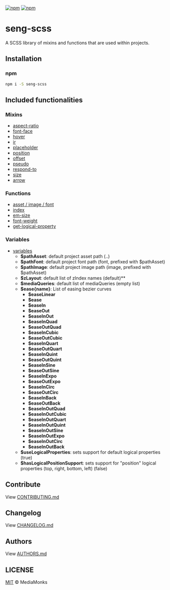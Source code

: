 [![npm](https://img.shields.io/npm/v/seng-scss.svg?maxAge=2592000)](https://www.npmjs.com/package/seng-scss)
[![npm](https://img.shields.io/npm/dm/seng-scss.svg?maxAge=2592000)](https://www.npmjs.com/package/seng-scss)

# seng-scss

A SCSS library of mixins and functions that are used within projects.

## Installation

### npm

```sh
npm i -S seng-scss
```


## Included functionalities

### Mixins

- [aspect-ratio](./utils/mixin/_aspect-ratio.scss)
- [font-face](./utils/mixin/_font-face.scss)
- [hover](./utils/mixin/_hover.scss)
- [ir](./utils/mixin/_image-replacement.scss)
- [placeholder](./utils/mixin/_placeholder.scss)
- [position](./utils/mixin/_positions.scss)
- [offset](./utils/mixin/_offset.scss)
- [pseudo](./utils/mixin/_pseudo.scss)
- [respond-to](./utils/mixin/_respond-to.scss)
- [size](./utils/mixin/_size.scss)
- [arrow](./utils/mixin/shape/_arrow.scss)

### Functions

- [asset / image / font](./utils/function/_asset.scss)
- [index](./utils/function/_zindex.scss)
- [em-size](./utils/function/_em-size.scss)
- [font-weight](./utils/function/_font-weight.scss)
- [get-logical-property](./utils/function/_get-logical-property.scss)

### Variables

- [variables](./utils/_variables.scss)
	- **$pathAsset**: default project asset path (..)
	- **$pathFont**: default project font path (font, prefixed with $pathAsset)
	- **$pathImage**: default project image path (image, prefixed with $pathAsset)
	- **$zLayout**: default list of zIndex names (default)**
	- **$mediaQueries**: default list of mediaQueries (empty list)
	- **$ease{name}**: List of easing bezier curves
		- **$easeLinear**
        - **$ease**
        - **$easeIn**
        - **$easeOut**
        - **$easeInOut**
        - **$easeInQuad**
        - **$easeOutQuad**
        - **$easeInCubic**
        - **$easeOutCubic**
        - **$easeInQuart**
        - **$easeOutQuart**
        - **$easeInQuint**
        - **$easeOutQuint**
        - **$easeInSine**
        - **$easeOutSine**
        - **$easeInExpo**
        - **$easeOutExpo**
        - **$easeInCirc**
        - **$easeOutCirc**
        - **$easeInBack**
        - **$easeOutBack**
        - **$easeInOutQuad**
        - **$easeInOutCubic**
        - **$easeInOutQuart**
        - **$easeInOutQuint**
        - **$easeInOutSine**
        - **$easeInOutExpo**
        - **$easeInOutCirc**
        - **$easeInOutBack**
    - **$useLogicalProperties**: sets support for default logical properties (true)
    - **$hasLogicalPositionSupport**: sets support for "position" logical properties (top, right, bottom, left) (false)


## Contribute

View [CONTRIBUTING.md](./CONTRIBUTING.md)


## Changelog

View [CHANGELOG.md](./CHANGELOG.md)


## Authors

View [AUTHORS.md](./AUTHORS.md)


## LICENSE

[MIT](./LICENSE) © MediaMonks
